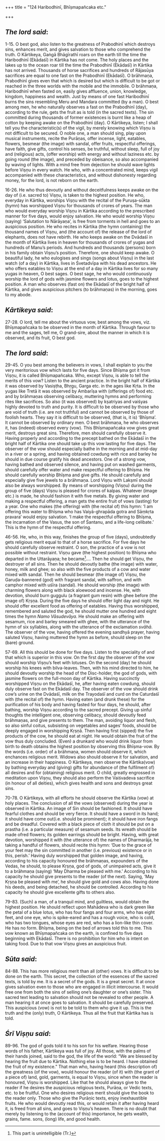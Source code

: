 +++
title = "124 Haribodhinī, Bhīṣmapañcaka etc."

+++
 

## *The lord said*:

1-15. O best god, also listen to the greatness of Prabodhinī which destroys sins, enhances merit, and gives salvation to those who comprehend the truth. O Kārtikeya, Gaṅgā Bhāgīrathī roars on the earth till the time the Haribodhinī (Ekādaśī) in Kārtika has not come. The holy places and the lakes up to the ocean roar till the time the Prabodhinī (Ekādaśī) in Kārtika has not arrived. Thousands of horse sacrifices and hundreds of Rājasūya sacrifices are equal to one fast on the Prabodhinī (Ekādaśī). O brāhmaṇa, Prabodhinī gives even that which is desired but which is difficult to be got or reached in the three worlds with the mobile and the immobile. O brāhmaṇa, Haribodhinī when fasted on, easily gives affluence, union, knowledge, kingdom, happiness and wealth. Just by means of one fast Haribodhinī burns the sins resembling Meru and Mandara committed (by a man). O best among men, he who naturally observes a fast on the Prabodhinī (day), according to the rule, gets the fruit as is told (in the sacred texts). The sin committed during thousands of former existences is burnt like a heap of cotton by keeping awake on the Prabodhinī (day). O Kārtikeya, listen; I shall tell you the characteristic(s) of the vigil, by merely knowing which Viṣṇu is not difficult to be secured. O noble one, a man should sing, play upon musical instruments, recite the Purāṇas, offer incense, light, eatables, flowers, besmear (the image) with sandal, offer fruits, respectful offerings, have faith, give gifts, control his senses, be truthful, without sleep, full of joy and (religious) acts, (offer worship) with energy and without laziness etc. by going round (the image), and preceded by obeisance, so also accompanied by waving of lights. With a mind free from dejection he should wave lights before Viṣṇu in every watch. He who, with a concentrated mind, keeps vigil accompanied with these characteristics, and without dishonesty regarding money, for the lord, is not reborn on the earth.

16-26. He who thus devoutly and without deceitfulness keeps awake on the day of (i.e. sacred to) Viṣṇu, is taken to the highest position. He who, everyday in Kārtika, worships Viṣṇu with the recital of the Puruṣa-sūkta (hymn) has worshipped Viṣṇu for thousands of crores of years. The man who would everyday worship Viṣṇu in Kārtika according to the prescribed manner for five days, would enjoy salvation. He who would worship Viṣṇu (saying) ‘Salutation to Nārāyaṇa’, is free from torments in hell and goes to an auspicious position. He who recites in Kārtika (the hymn containing) the thousand names of Viṣṇu, and (the account of) the release of the lord of elephants, does not have rebirth. He who keeps awake on the Dvādaśī in the month of Kārtika lives in heaven for thousands of crores of yugas and hundreds of Manu’s periods. And hundreds and thousands (persons) born in his family obtain Viṣṇu’s position. Therefore, one should keep awake. O beautiful lady, he who eulogises and sings (songs about Viṣṇu) in the last watch (of a day) in Kārtika, lives in Śvetadvīpa with his dead ancestors. He who offers eatables to Viṣṇu at the end of a day in Kārtika lives for so many yugas in heaven, O best sages. O best sage, he who would continuously worship the lord of gods with jasmine flowers and lotus, goes to the highest position. A man who observes (fast on) the Ekādaśī of the bright half of Kārtika, and gives auspicious pitchers (to brāhmaṇas) in the morning, goes to my abode.

## *Kārtikeya said*:

27-28. O lord, tell me about the virtuous vow, best among the vows, viz. Bhīṣmapañcaka to be observed in the month of Kārtika. Through favour to me and the sages, tell me, O grand-sire, about the manner in which it is observed, and its fruit, O best god.

## *The lord said*:

29-45. O you best among the believers in vows, I shall explain to you the very meritorious vow which lasts for five days. Since Bhīṣma got it from Viṣṇu, it is called Bhīṣmapañcaka. Who, except Viṣṇu, is able to tell the merits of this vow? Listen to the ancient practice. In the bright half of Kārtika it was observed by Vasiṣṭha, Bhṛgu, Garga etc. in the ages like Kṛta. In the yugas like Tretā it was observed by Ambarīṣa with (offerings of) food etc. and by brāhmaṇas observing celibacy, muttering hymns and performing rites like sacrifices. So also (it was observed) by kṣatriyas and vaiśyas highly devoted to truth and purity. It is difficult to be observed by those who are void of truth (i.e. are not truthful) and cannot be observed by those of foolish hearts. They say it is difficult to be observed, (that is, it is) ‘Bhīṣma’. It cannot be observed by ordinary men. O best brāhmaṇa, he who observes it, has (indeed) observed every (vow). This Bhīṣmapañcaka vow gives great merit, destroys great sins. Therefore, men should carefully observe it. Having properly and according to the precept bathed on the Ekādaśī in the bright half of Kārtika one should take up this vow lasting for five days. The observer of the vow should especially bathe in the morning and at mid-day in a river or a spring, and having obtained cowdung with rice and barley he should in due course gratify his dead ancestors. One of a strong vow, having bathed and observed silence, and having put on washed garments, should carefully offer water and make respectful offering to Bhīṣma. He should carefully worship Bhīṣma and give gifts. He should carefully and especially give five jewels to a brāhmaṇa. Lord Viṣṇu with Lakṣmī should also be always worshipped. By means of worshipping (Viṣṇu) during the group of five (days) Viṣṇu is pleased for crores of kalpas. Whatever (image etc.) is made, he should fashion it with five metals. By giving water and making a respectful offering, a man gets the entire fruit of vows (lasting) for a year. One who makes (the offering) with (the recital of) this hymn: ‘I am offering this water to Bhīṣma who has Vaiyā-ghrapāda gotra and Sāṃkṛta pravara’ would enjoy salvation. ‘I make the respectful offering to Bhīṣma, the incarnation of the Vasus, the son of Śantanu, and a life-long celibate.’ This is the hymn of the respectful offering.

46-56. He, who, in this way, finishes the group of five (days), undoubtedly gets religious merit equal to that of a horse sacrifice. For five days he should carefully observe restraint. O son, the practice of a vow is not possible without restraint. Viṣṇu gave (the highest position) to Bhīṣma who departed in the Uttarāyaṇa; he became[^1].... Then he should get Viṣṇu, the destroyer of all sins. Then he should devoutly bathe (the image) with water, honey, milk and ghee; so also with the five products of a cow and water mixed with sandal. Then he should besmear (the image of) Viṣṇu, the Garuḍa-bannered (god) with fragrant sandal, with saffron, and with camphor mixed with uśīra (sandal). He should worship (the image) with charming flowers along with black aloewood and incense. He, with devotion, should burn guggulu (a fragrant gum resin) with ghee before (the image of) Kṛṣṇa. During the five days he should offer light day and night. He should offer excellent food as offering of eatables. Having thus worshipped, remembered and saluted the god, he should mutter one hundred and eight times the hymn *Namo Vāsudevāya*. He should make an offering with sesamum, rice and barley smeared with ghee, with the utterance of the hymn of six syllables, along with the utterance of the exclamation *svāhā*. The observer of the vow, having offered the evening sandhyā prayer, having saluted Viṣṇu, having muttered the hymn as before, should sleep on the (bare) ground.

[^1]:  This part is unintelligible (Tr.)

57-69. All this should be done for five days. Listen to the speciality of and that which is superior in this vow. On the first day the observer of the vow should worship Viṣṇu’s feet with lotuses. On the second (day) he should worship his knees with bilva-leaves. Then, with his mind directed to him, he should devoutly worship the head of the Disc-holder, the god of gods, with jasmine flowers on the full-moon day of Kārtika. Having succinctly worshipped Viṣṇu on the Ekādaśī, he, after having eaten cowdung, should duly observe fast on the Ekādaśī day. The observer of the vow should drink cow’s urine on the Dvādaśī, milk on the Trayodaśī and curd on the Caturdaśī with (the recital of) the hymn. Having eaten (and drunk these) for the purification of his body and having fasted for four days, he should, after bathing, worship Viṣṇu according to the sacred precept. Giving up sinful thoughts the intelligent one, observing celibacy, should devoutly feed brāhmaṇas, and give presents to them. The man, avoiding liquor and flesh, so also sinful coitus, subsisting on vegetables and sages’ foods, should be deeply engaged in worshipping Kṛṣṇā. Then having first (sipped) the five products of the cow, he should eat at night. He would obtain the fruit of the vow thus duly concluded. (Even) a drunkard who would drink liquor from birth to death obtains the highest position by observing this Bhīṣma-vow. By the words (i.e. order) of a brāhmaṇa, women should observe it, which enchances religious merit. Widows also should observe it for salvation, and an increase in their happiness. O Kārtikeya, men observe the Kārtika(vow) by bathing everyday and (giving) gifts for abundance of (the fulfilment of) all desires and for (obtaining) religious merit. O child, greatly engrossed in meditation upon Viṣṇu, they should also perform the Vaiśvadeva sacrifice (in honour of all deities), which gives health and sons and destroys great sins.

70-78. O Kārtikeya, with all efforts he should observe the Kārtika (vow) at holy places. The conclusion of all the vows (observed) during the year is observed in Kārtika. An image of Sin should be fashioned. It should have fearful clothes and should be very fierce. It should have a sword in its hand; it should have come out(i.e. should be prominent); it should have iron fangs and be dreadful. Covered with a black piece of cloth it should be put on a prastha (i.e. a particular measure) of sesamum seeds. Its wreath should be made ofred flowers; its golden earrings should be bright. Having, with great devotion, worshipped it with (the utterance of) the names of Dharmarāja, he taking a handful of flowers, should recite this hymn: ‘Due to the grace of your feet may the sin committed in another (i.e. previous) existence or in this, perish.’ Having duly worshipped that golden image, and having, according to his capacity honoured the brāhmaṇas, expounders of the Vedas, he should, to please Kṛṣṇa, god of gods, of unimpaired acts, give it to a brāhmaṇa (saying) ‘May Dharma be pleased with me.’ According to his capacity he should give presents to the reader (of the next). Saying, ‘May Kṛṣṇa be pleased with me’, he should give gold and cows also. Having done his deeds, and being detached, he should be controlled. According to his capacity he should give excellente gifts to others also.

79-83. (Such) a man, of a tranquil mind, and guiltless, would obtain the highest position. He should reflect upon Mahādeva who is dark green like the petal of a blue lotus, who has four fangs and four arms, who has eight feet, and one eye, who is spike-eared and has a rough voice, who is cold, who has two tongues, whose eyes are red, who has a lion-like thin cover. He has no form. Bhīṣma, being on the bed of arrows told this to me. This vow known as Bhīṣmapañcaka on the earth, is confined to five days beginning with Ekādaśī. There is no prohibition for him who is intent on taking food. Due to that vow Viṣṇu gives an auspicious fruit.

## *Sūta said*:

84-88. This has more religious merit than all (other) vows. It is difficult to be done on the earth. This secret, the collection of the essences of the sacred texts, is told by me. It is a secret of the gods. It is a great secret. It at once gives salvation even to those who are engaged in illicit intercourse. It would free one from both the sins of selling one’s daughter or one’s sister. This sacred text leading to salvation should not be revealed to other people. A man hearing it at once goes to salvation. It should be carefully preserved. This auspicious (vow) is not to be told to them who give it up. This is the truth and the (only) truth, O Kārtikeya. Thus all the fruit that Kārtika has is told.

## *Śrī Viṣṇu said*:

89-96. The god of gods told it to his son for his welfare. Hearing those words of his father, Kārtikeya was full of joy. All those, with the palms of their hands joined, said to the god, the life of the world: “We are blessed by hearing the fruit due to Kārtika. Nothing else is to be heard. I have obtained the fruit of my existence.” That man who, having heard (this description of) the greatness (of the vow), would honour the reader (of it) with (the grant of a piece of) land, gold, garments, is equal to Viṣṇu, since when the reader is honoured, Viṣṇu is worshipped. Like that he should always give to the reader if he desires the auspicious religious texts, Purāṇa, or Vedic texts, etc. to be fruitful. One who desires religious merit should give the book to the reader only. Those who give the Purāṇic texts, enjoy inexhaustible fruits. He who would devoutly read this, or would retain it after having heard it, is freed from all sins, and goes to Viṣṇu’s heaven. There is no doubt that merely by listening to the (account of this) importance, he gets wealth, grains, fame. sons, (long) life, and good health.



